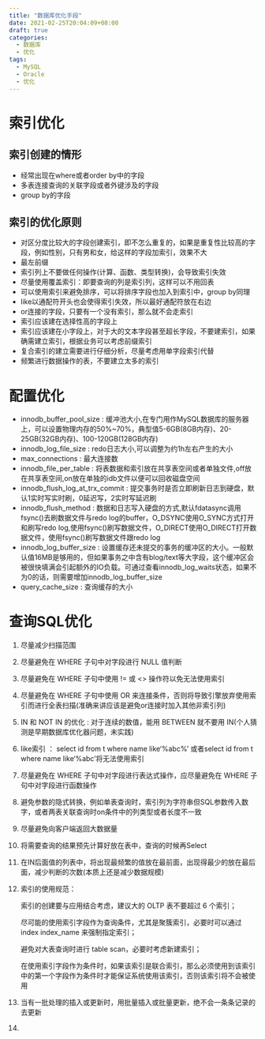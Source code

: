 ```yaml
---
title: "数据库优化手段"
date: 2021-02-25T20:04:09+08:00
draft: true
categories:
  - 数据库
  - 优化
tags:
  - MySQL
  - Oracle
  - 优化
---
```


# 索引优化
## 索引创建的情形

* 经常出现在where或者order by中的字段
* 多表连接查询的关联字段或者外键涉及的字段
* group by的字段

## 索引的优化原则

* 对区分度比较大的字段创建索引，即不怎么重复的，如果是重复性比较高的字段，例如性别，只有男和女，给这样的字段加索引，效果不大
* 最左前缀
* 索引列上不要做任何操作(计算、函数、类型转换)，会导致索引失效
* 尽量使用覆盖索引：即要查询的列是索引列，这样可以不用回表
* 可以使用索引来避免排序，可以将排序字段也加入到索引中，group by同理
* like以通配符开头也会使得索引失效，所以最好通配符放在右边
* or连接的字段，只要有一个没有索引，那么就不会走索引
* 索引应该建在选择性高的字段上
* 索引应该建在小字段上，对于大的文本字段甚至超长字段，不要建索引，如果确需建立索引，根据业务可以考虑前缀索引
* 复合索引的建立需要进行仔细分析，尽量考虑用单字段索引代替
* 频繁进行数据操作的表，不要建立太多的索引

# 配置优化

* innodb_buffer_pool_size : 缓冲池大小,在专门用作MySQL数据库的服务器上，可以设置物理内存的50%~70%，典型值5-6GB(8GB内存)、20-25GB(32GB内存)、100-120GB(128GB内存)
* innodb_log_file_size : redo日志大小,可以调整为约1h左右产生的大小
* max_connections : 最大连接数
* innodb_file_per_table : 将表数据和索引放在共享表空间或者单独文件,off放在共享表空间,on放在单独的idb文件以便可以回收磁盘空间
* innodb_flush_log_at_trx_commit : 提交事务时是否立即刷新日志到硬盘，默认1实时写实时刷，0延迟写，2实时写延迟刷
* innodb_flush_method : 数据和日志写入硬盘的方式,默认fdatasync调用fsync()去刷数据文件与redo log的buffer，O_DSYNC使用O_SYNC方式打开和刷写redo log,使用fsync()刷写数据文件，O_DIRECT使用O_DIRECT打开数据文件，使用fsync()刷写数据文件跟redo log
* innodb_log_buffer_size : 设置缓存还未提交的事务的缓冲区的大小。一般默认值16MB是够用的，但如果事务之中含有blog/text等大字段，这个缓冲区会被很快填满会引起额外的IO负载。可通过查看innodb_log_waits状态，如果不为0的话，则需要增加innodb_log_buffer_size
* query_cache_size : 查询缓存的大小



# 查询SQL优化

1. 尽量减少扫描范围

2. 尽量避免在 WHERE 子句中对字段进行 NULL 值判断

3. 尽量避免在 WHERE 子句中使用 != 或 <> 操作符以免无法使用索引

4. 尽量避免在 WHERE 子句中使用 OR 来连接条件，否则将导致引擎放弃使用索引而进行全表扫描(准确来讲应该是避免or连接时加入其他非索引列)

5. IN 和 NOT IN 的优化 : 对于连续的数值，能用 BETWEEN 就不要用 IN(个人猜测是早期数据库优化器问题，未实践)

6. like索引 ： select id from t where name like‘%abc%’ 或者select id from t where name like‘%abc’将无法使用索引

7. 尽量避免在 WHERE 子句中对字段进行表达式操作，应尽量避免在 WHERE 子句中对字段进行函数操作

8. 避免参数的隐式转换，例如单表查询时，索引列为字符串但SQL参数传入数字，或者两表关联查询时on条件中的列类型或者长度不一致

9. 尽量避免向客户端返回大数据量

10. 将需要查询的结果预先计算好放在表中，查询的时候再Select

11. 在IN后面值的列表中，将出现最频繁的值放在最前面，出现得最少的放在最后面，减少判断的次数(本质上还是减少数据规模)

12. 索引的使用规范：

    索引的创建要与应用结合考虑，建议大的 OLTP 表不要超过 6 个索引；

    尽可能的使用索引字段作为查询条件，尤其是聚簇索引，必要时可以通过 index index_name 来强制指定索引；

    避免对大表查询时进行 table scan，必要时考虑新建索引；

    在使用索引字段作为条件时，如果该索引是联合索引，那么必须使用到该索引中的第一个字段作为条件时才能保证系统使用该索引，否则该索引将不会被使用

13. 当有一批处理的插入或更新时，用批量插入或批量更新，绝不会一条条记录的去更新

14. 